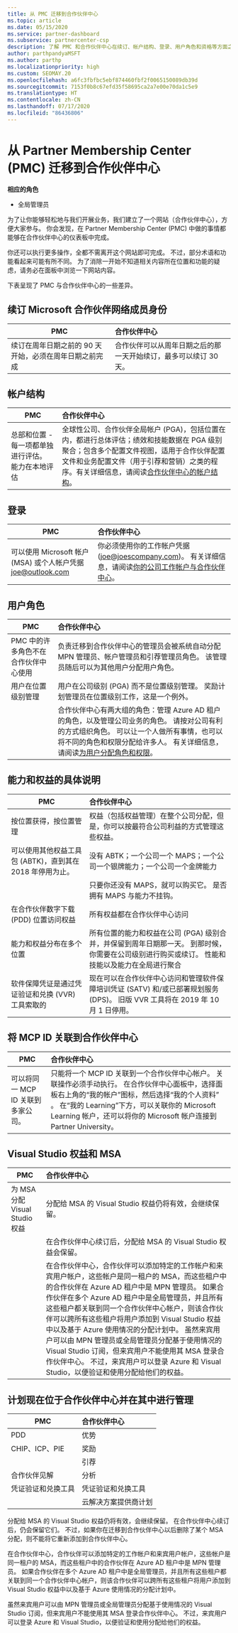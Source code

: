 ```yaml
---
title: 从 PMC 迁移到合作伙伴中心
ms.topic: article
ms.date: 05/15/2020
ms.service: partner-dashboard
ms.subservice: partnercenter-csp
description: 了解 PMC 和合作伙伴中心在续订、帐户结构、登录、用户角色和资格等方面之间的差异。
author: parthpandyaMSFT
ms.author: parthp
ms.localizationpriority: high
ms.custom: SEOMAY.20
ms.openlocfilehash: a6fc3fbfbc5ebf874460fbf2f0065150089db39d
ms.sourcegitcommit: 7153f0b8c67efd35f58695ca2a7e00e70da1c5e9
ms.translationtype: HT
ms.contentlocale: zh-CN
ms.lasthandoff: 07/17/2020
ms.locfileid: "86436806"
---
```

# <a name="moving-from-partner-membership-center-pmc-to-partner-center"></a>从 Partner Membership Center (PMC) 迁移到合作伙伴中心

**相应的角色**
-    全局管理员

为了让你能够轻松地与我们开展业务，我们建立了一个网站（合作伙伴中心），方便大家参与。 你会发现，在 Partner Membership Center (PMC) 中做的事情都能够在合作伙伴中心的仪表板中完成。 

你还可以执行更多操作，全都不需离开这个网站即可完成。 不过，部分术语和功能看起来可能有所不同。 为了消除一开始不知道相关内容所在位置和功能的疑虑，请务必在面板中浏览一下网站内容。

下表呈现了 PMC 与合作伙伴中心的一些差异。

## <a name="renewing-your-microsoft-partner-network--membership"></a>续订 Microsoft 合作伙伴网络成员身份

|**PMC**   |**合作伙伴中心**|
|----------------------|:-----------------------------|
|续订在周年日期之前的 90 天开始，必须在周年日期之前完成| 合作伙伴可以从周年日期之后的那一天开始续订，最多可以续订 30 天。|

## <a name="account-structure"></a>帐户结构

|**PMC**   |**合作伙伴中心**|
|----------------------|:-----------------------------|
|总部和位置 - 每一项都单独进行评估。 能力在本地评估|全球性公司、合作伙伴全局帐户 (PGA)，包括位置在内，都进行总体评估；绩效和技能数据在 PGA 级别聚合；包含多个配置文件视图，适用于合作伙伴配置文件和业务配置文件（用于引荐和营销）之类的程序。有关详细信息，请阅读[合作伙伴中心的帐户结构](account-structure.md)。|

## <a name="sign-in"></a>登录

|**PMC**   |**合作伙伴中心**|
|----------------------|:-----------------------------|
|可以使用 Microsoft 帐户 (MSA) 或个人帐户凭据 joe@outlook.com|你必须使用你的工作帐户凭据 (joe@joescompany.com)。 有关详细信息，请阅读[你的公司工作帐户与合作伙伴中心](azure-active-directory-tenants-and-partner-center.md)。|

## <a name="user-roles"></a>用户角色

|**PMC**   |**合作伙伴中心**|
|----------------------|:-----------------------------|
|PMC 中的许多角色不在合作伙伴中心使用|负责迁移到合作伙伴中心的管理员会被系统自动分配 MPN 管理员、帐户管理员和引荐管理员角色。 该管理员随后可以为其他用户分配用户角色。|
|用户在位置级别管理|用户在公司级别 (PGA) 而不是位置级别管理。 奖励计划管理员在位置级别工作，这是一个例外。|
|   |合作伙伴中心有两大组的角色：管理 Azure AD 租户的角色，以及管理公司业务的角色。 请按对公司有利的方式组织角色。 可以让一个人做所有事情，也可以将不同的角色和权限分配给许多人。 有关详细信息，请阅读[为用户分配角色和权限](permissions-overview.md)。 

## <a name="how-competencies-and-benefits-are-accounted-for"></a>能力和权益的具体说明

|**PMC**   |**合作伙伴中心**|
|----------------------|:-----------------------------|
|按位置获得，按位置管理|权益（包括权益管理）在整个公司分配，但是，你可以按最符合公司利益的方式管理这些权益。 |
|可以使用其他权益工具包 (ABTK)，直到其在 2018 年停用为止。|没有 ABTK；一个公司一个 MAPS；一个公司一个银牌能力；一个公司一个金牌能力|
||只要你还没有 MAPS，就可以购买它。 是否拥有 MAPS 与能力不挂钩。  
|在合作伙伴数字下载 (PDD) 位置访问权益 |所有权益都在合作伙伴中心访问|
|能力和权益分布在多个位置|所有位置的能力和权益在公司 (PGA) 级别合并，并保留到周年日期那一天。 到那时候，你需要在公司级别进行购买或续订。 性能和技能以及能力在全局进行聚合|
|软件保障凭证是通过凭证验证和兑换 (VVR) 工具索取的|现在可以在合作伙伴中心访问和管理软件保障培训凭证 (SATV) 和/或已部署规划服务 (DPS)。  旧版 VVR 工具将在 2019 年 10 月 1 日停用。  |

## <a name="associating-mcp-ids-to-partner-center"></a>将 MCP ID 关联到合作伙伴中心

|**PMC**   |**合作伙伴中心**   |
|-------------------------|:-------------------|
|可以将同一 MCP ID 关联到多家公司。| 只能将一个 MCP ID 关联到一个合作伙伴中心帐户。 关联操作必须手动执行。 在合作伙伴中心面板中，选择面板右上角的“我的帐户”图标，然后选择“我的个人资料” 。 在“我的 Learning”下方，可以关联你的 Microsoft Learning 帐户，还可以将你的 Microsoft 帐户连接到 Partner University。

## <a name="visual-studio-benefits-and-msa"></a>Visual Studio 权益和 MSA

|**PMC**   |**合作伙伴中心**   |
|-----------------|:-----------------|
|为 MSA 分配 Visual Studio 权益|分配给 MSA 的 Visual Studio 权益仍将有效，会继续保留。|
||在合作伙伴中心续订后，分配给 MSA 的 Visual Studio 权益会保留。|
||在合作伙伴中心，合作伙伴可以添加特定的工作帐户和来宾用户帐户，这些帐户是同一租户的 MSA，而这些租户中的合作伙伴在 Azure AD 租户中是 MPN 管理员。 如果合作伙伴在多个 Azure AD 租户中是全局管理员，并且所有这些租户都关联到同一个合作伙伴中心帐户，则该合作伙伴可以跨所有这些租户将用户添加到 Visual Studio 权益中以及基于 Azure 使用情况的分配计划中。 虽然来宾用户可以由 MPN 管理员或全局管理员分配基于使用情况的 Visual Studio 订阅，但来宾用户不能使用其 MSA 登录合作伙伴中心。 不过，来宾用户可以登录 Azure 和 Visual Studio，以便验证和使用分配给他们的权益。 |

## <a name="programs-now-located-and-managed-in-partner-center"></a>计划现在位于合作伙伴中心并在其中进行管理 

|**PMC**   |**合作伙伴中心**|
|----------------------|:-----------------------------|
|PDD  |优势|
|CHIP、ICP、PIE | 奖励|
||引荐|
|合作伙伴见解| 分析|
|凭证验证和兑换工具| 凭证验证和兑换工具|
|           |云解决方案提供商计划|

分配给 MSA 的 Visual Studio 权益仍将有效，会继续保留。 在合作伙伴中心续订后，仍会保留它们。 不过，如果你在迁移到合作伙伴中心以后删除了某个 MSA 分配，则不能将它重新添加到合作伙伴中心。

在合作伙伴中心，合作伙伴可以添加特定的工作帐户和来宾用户帐户，这些帐户是同一租户的 MSA，而这些租户中的合作伙伴在 Azure AD 租户中是 MPN 管理员。 如果合作伙伴在多个 Azure AD 租户中是全局管理员，并且所有这些租户都关联到同一个合作伙伴中心帐户，则该合作伙伴可以跨所有这些租户将用户添加到 Visual Studio 权益中以及基于 Azure 使用情况的分配计划中。

虽然来宾用户可以由 MPN 管理员或全局管理员分配基于使用情况的 Visual Studio 订阅，但来宾用户不能使用其 MSA 登录合作伙伴中心。 不过，来宾用户可以登录 Azure 和 Visual Studio，以便验证和使用分配给他们的权益。
